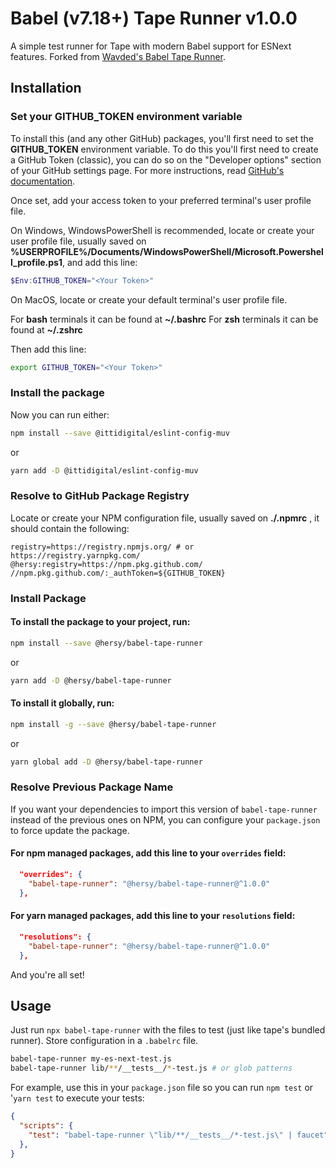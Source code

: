 # Babel (v7.18+) Tape Runner v1.0.0

A simple test runner for Tape with modern Babel support for ESNext features. Forked from [Wavded's Babel Tape Runner](https://github.com/wavded/babel-tape-runner).

## Installation

### Set your GITHUB_TOKEN environment variable

To install this (and any other GitHub) packages, you'll first need to set the **GITHUB_TOKEN** environment variable.
To do this you'll first need to create a GitHub Token (classic), you can do so on the "Developer options" section of your GitHub settings page.
For more instructions, read [GitHub's documentation](https://docs.github.com/en/authentication/keeping-your-account-and-data-secure/managing-your-personal-access-tokens#creating-a-personal-access-token-classic).

Once set, add your access token to your preferred terminal's user profile file.

On Windows, WindowsPowerShell is recommended, locate or create your user profile file, usually saved on **%USERPROFILE%/Documents/WindowsPowerShell/Microsoft.Powershell_profile.ps1**, and add this line:

```powershell
$Env:GITHUB_TOKEN="<Your Token>"
```

On MacOS, locate or create your default terminal's user profile file.

For **bash** terminals it can be found at **~/.bashrc**
For **zsh** terminals it can be found at **~/.zshrc**

Then add this line:

```bash
export GITHUB_TOKEN="<Your Token>"
```

### Install the package

Now you can run either:

```bash
npm install --save @ittidigital/eslint-config-muv
```

or

```bash
yarn add -D @ittidigital/eslint-config-muv
```

### Resolve to GitHub Package Registry

Locate or create your NPM configuration file, usually saved on **./.npmrc** , it should contain the following:

```npmrc
registry=https://registry.npmjs.org/ # or https://registry.yarnpkg.com/
@hersy:registry=https://npm.pkg.github.com/
//npm.pkg.github.com/:_authToken=${GITHUB_TOKEN}
```

### Install Package

#### To install the package to your project, run:

```bash
npm install --save @hersy/babel-tape-runner
```
or
```bash
yarn add -D @hersy/babel-tape-runner
```

#### To install it globally, run:

```bash
npm install -g --save @hersy/babel-tape-runner
```
or
```bash
yarn global add -D @hersy/babel-tape-runner
```

### Resolve Previous Package Name

If you want your dependencies to import this version of `babel-tape-runner` instead of the previous ones on NPM, you can configure your `package.json` to force update the package.

#### For npm managed packages, add this line to your `overrides` field:

```json
  "overrides": {
    "babel-tape-runner": "@hersy/babel-tape-runner@^1.0.0"
  },
```

#### For yarn managed packages, add this line to your `resolutions` field:

```json
  "resolutions": {
    "babel-tape-runner": "@hersy/babel-tape-runner@^1.0.0"
  },
```

And you're all set!

## Usage

Just run `npx babel-tape-runner` with the files to test (just like tape's bundled runner). Store configuration in a `.babelrc` file.

```sh
babel-tape-runner my-es-next-test.js
babel-tape-runner lib/**/__tests__/*-test.js # or glob patterns
```

For example, use this in your `package.json` file so you can run `npm test` or '`yarn test` to execute your tests:

```json
{
  "scripts": {
    "test": "babel-tape-runner \"lib/**/__tests__/*-test.js\" | faucet"
  },
}
```
